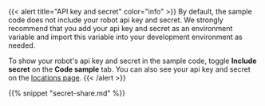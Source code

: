 {{< alert title="API key and secret" color="info" >}}
By default, the sample code does not include your robot api key and secret.
We strongly recommend that you add your api key and secret as an environment variable and import this variable into your development environment as needed.

To show your robot's api key and secret in the sample code, toggle **Include secret** on the **Code sample** tab.
You can also see your api key and secret on the [locations page](/manage/fleet/locations/).
{{< /alert >}}

{{% snippet "secret-share.md" %}}
